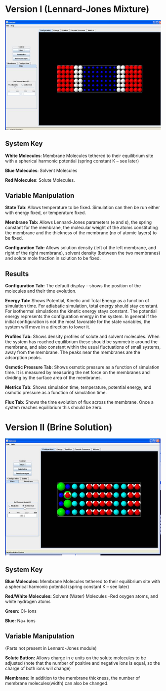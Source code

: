 

# Version I (Lennard-Jones Mixture) 

![](./Clip_image002.jpg)

## System Key

**White Molecules**:  Membrane Molecules tethered to their equilibrium site with a spherical harmonic potential (spring constant K – see later)

**Blue Molecules**:   Solvent Molecules

**Red Molecules**: Solute Molecules.

## Variable Manipulation

**State Tab**: Allows temperature to be fixed. Simulation can then be run either with energy fixed, or temperature fixed.

**Membrane Tab:** Allows Lennard-Jones parameters (e and s), the spring constant for the membrane, the molecular weight of the atoms constituting the membrane and the thickness of the membrane (no of atomic layers) to be fixed.

**Configuration Tab:**  Allows solution density (left of the left membrane, and right of the right membrane), solvent density (between the two membranes) and solute mole fraction in solution to be fixed.

## Results

**Configuration Tab:**  The default display – shows the position of the molecules and their time evolution.

**Energy Tab:** Shows Potential, Kinetic and Total Energy as a function of simulation time. For adiabatic simulation, total energy should stay constant. For isothermal simulations the kinetic energy stays constant. The potential energy represents the configuration energy in the system. In general if the initial configuration is not the most favorable for the state variables, the system will move in a direction to lower it.

**Profiles Tab:**  Shows density profiles of solute and solvent molecules. When the system has reached equilibrium these should be symmetric around the membrane, and also constant
within the usual fluctuations of small systems, away from the membrane. The peaks near the membranes are the adsorption peaks.

**Osmotic Pressure Tab:**  Shows osmotic pressure as a function of simulation time. It is measured by measuring the net force on the membranes and dividing by the surface area of the membranes.

**Metrics Tab:**  Shows simulation time, temperature, potential energy, and osmotic pressure as a function of simulation time.

**Flux Tab:**  Shows the time evolution of flux across the membrane. Once a system reaches equilibrium this should be zero.
 
# Version II (Brine Solution)

![](./Clip_image001.jpg)

## System Key

**Blue Molecules:**  Membrane Molecules tethered to their equilibrium site with a spherical harmonic potential (spring constant K – see later)

**Red/White Molecules:**   Solvent (Water) Molecules –Red oxygen atoms, and white hydrogen atoms

**Green:**  Cl- ions

**Blue:** Na+ ions
 
## Variable Manipulation
(Parts not present in Lennard-Jones module)

**Solute Button:** Allows charge in e units on the solute molecules to be adjusted (note that the number of positive and negative ions is equal, so the charge of both ions will change)

**Membrane:**  In addition to the membrane thickness, the number of membrane molecules(width) can also be changed.